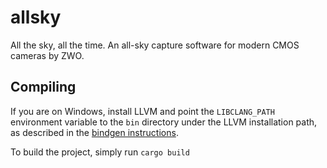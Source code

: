 # allsky

All the sky, all the time. An all-sky capture software for modern CMOS cameras by ZWO.

## Compiling

If you are on Windows, install LLVM and point the `LIBCLANG_PATH` environment variable to the `bin` directory under the LLVM installation path, as described in the [bindgen instructions](https://rust-lang.github.io/rust-bindgen/requirements.html#windows).

To build the project, simply run `cargo build`

